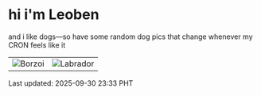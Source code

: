 # hi i'm Leoben

and i like dogs—so have some random dog pics that change whenever my CRON feels like it

|  |  |
|--------|----------|
| ![Borzoi](https://random-dog-vercel.vercel.app/api/random-borzoi?v=1759246408) | ![Labrador](https://random-dog-vercel.vercel.app/api/random-labrador?v=1759246408) |

Last updated: 2025-09-30 23:33 PHT

